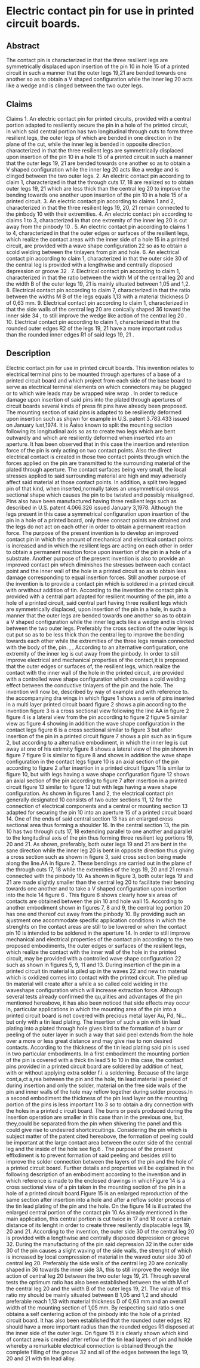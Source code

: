 # Electric contact pin for use in printed circuit boards.

## Abstract
The contact pin is characterized in that the three resilient legs are symmetrically displaced upon insertion of the pin 10 in hole 15 of a printed circuit in such a manner that the outer legs 19,21 are bended towards one another so as to obtain a V shaped configuration while the inner leg 20 acts like a wedge and is clinged between the two outer legs.

## Claims
Claims 1. An electric contact pin for printed circuits, provided with a central portion adapted to resiliently secure the pin in a hole of the printed circuit, in which said central portion has two longitudinal through cuts to form three resilient legs, the outer legs of which are bended in one direction in the plane of the cut, while the inner leg is bended in opposite direction, characterized in that the three resilient legs are symmetrically displaced upon insertion of the pin 10 in a hole 15 of a printed circuit in such a manner that the outer legs 19, 21 are bended towards one another so as to obtain a V shaped configuration while the inner leg 20 acts like a wedge and is clinged between the two outer legs. 2. An electric contact pin according to claim 1, characterized in that the through cuts 17, 18 are realized so to obtain outer legs 19, 21 which are less thick than the central leg 20 to improve the bending towards one another upon insertion of the pin 10 in a hole 15 of a printed circuit. 3. An electric contact pin according to claims 1 and 2, characterized in that the three resilient legs 19, 20, 21 remain connected to the pinbody 10 with their extremities. 4. An electric contact pin according to claims 1 to 3, characterized in that one extremity of the inner leg 20 is cut away from the pinbody 10 . 5. An electric contact pin according to claims 1 to 4, characterized in that the outer edges or surfaces of the resilient legs, which realize the contact areas with the inner side of a hole 15 in a printed circuit, are provided with a wave shape configuration 22 so as to obtain a scold welding between the tinlayers from pin and hole. 6. An electrical contact pin according to claim 1, characterized in that the outer side 30 of the central leg is provided with a lengthwise and centrally disposed depression or groove 32 . 7. Electrical contact pin according to claim 1, characterized in that the ratio between the width M of the central leg 20 and the width B of the outer legs 19, 21 is mainly situated between 1,05 and 1,2. 8. Electrical contact pin according to claim 7, characterized in that the ratio between the widths M B of the legs equals 1,13 with a material thickness D of 0,63 mm. 9. Electrical contact pin according to claim 1, characterized in that the side walls of the central leg 20 are conically shaped 36 toward the inner side 34 , to still improve the wedge like action of the central leg 20 . 10. Electrical contact pin according to claim 1, characterized in that the rounded outer edges R2 of the legs 19, 21 have a more important radius than the rounded inner edges R1 of said legs 19, 21 .

## Description
Electric contact pin for use in printed circuit boards. This invention relates to electrical terminal pins to be mounted through apertures of a base of a printed circuit board and which project from each side of the base board to serve as electrical terminal elements on which connectors may be plugged or to which wire leads may be wrapped wire wrap . In order to reduce damage upon insertion of said pins into the plated through apertures of circuit boards several kinds of press fit pins have already been proposed. The mounting section of said pins is adapted to be resiliently deformed upon insertion such as shown for example in U.S. patent 3.783.433 issued on January lust,1974. It is Åaiso known to split the mounting section following its longitudinal axis so as to create two legs which are bent outwardly and which are resiliently deformed when inserted into an aperture. It has been observed that in this case the insertion and retention force of the pin is only acting on two contact points. Also the direct electrical contact is created in those two contact points through which the forces applied on the pin are transmitted to the surrounding material of the plated through aperture. The contact surfaces being very small, the local stresses applied to said surrounding material are high and may adversely affect said material at those contact points. In addition, a split two legged pin of that kind, when inserted,normally takes an unsymmetrical cross sectional shape which causes the pin to be twisted and possibly misaligned. Pins also have been manufactured having three resilient legs such as described in U.S. patent 4.066.326 issued January 3,1978. Although the legs present in this case a symmetrical configuration upon insertion of the pin in a hole of a printed board, only three consact points are obtained and the legs do not act on each other in order to obtain a permanent reaction force. The purpose of the present invention is to develop an improved contact pin in which the amount of mechanical and electrical contact points is increased and in which the resilient legs are acting on each other in order to obtain a permanent reaction force upon insertion of the pin in a hole of a substrate. Another purpose of the present invention is also to provide an improved contact pin which diminishes the stresses between each contact point and the inner wall of the hole in a printed circuit so as to obtain less damage corresponding to equal insertion forces. Still another purpose of the invention is to provide a contact pin which is soldered in a printed circuit with orwithout addition of tin. According to the invention the contact pin is provided with a central part adapted for resilient mounting of the pin, into a hole of a printed circuit, said central part having three resilient legs which are symmetrically displaced, upon insertion of the pin in a hole, in such a manner that the outer legs are bended towards one another so as to obtain a V shaped configuration while the inner leg acts like a wedge and is clinked between the two outer legs. Preferably the cross section of the outer legs is cut put so as to be less thick than the central leg to improve the bending towards each other while the extremities of the three legs remain connected with the body of the, pin. , , According to an alternative configuration, one extremity of the inner leg is cut away from the pinbody. In order to still improve electrical and mechanical properties of the contact,it is proposed that the outer edges or surfaces of, the resilient legs, which realize the contact with the inner wall of the hole in the printed circuit, are provided with a controlled wave shape configuration which creates a cold welding effect between the conductive tinlayers of the pin and the hole. The invention will now be, described by way of example and with reference to. the accompanying dra wings in which figure 1 shows a serie of pins inserted in a multi layer printed circuit board figure 2 shows a pin according to the invention figure 3 is a cross sectional view following the line AA in figure 2 figure 4 is a lateral view from the pin according to figure 2 figure 5 similar view as figure 4 showing in addition the wave shape configuration in the contact legs figure 6 is a cross sectional similar to figure 3 but after insertion of the pin in a printed circuit figure 7 shows a pin such as in figure 2, but according to a alternative embodiment, in which the inner leg is cut away at one of his extrmity figure 8 shows a lateral view of the pin shown in figure 7 figure 9 is similar to figure 8 and shows in addition the wave shape configuration in the contact legs figure 10 is an axial section of the pin according to figure 2 after insertion in a printed circuit figure 11 is similar to figure 10, but with legs having a wave shape configuration figure 12 shows an axial section of the pin according to figure 7 after insertion in a printed circuit figure 13 similar to figure 12 but with legs having a wave shape configuration. As shown in figures 1 and 2, the electrical contact pin generally designated 10 consists of two outer sections 11, 12 for the connection of electrical components and a central or mounting section 13 adapted for securing the pin 10 into an aperture 15 of a printed circuit board 14. One of the ends of said central section 13 has an enlarged cross sectional area thus forming a shoulder 16. In the central section 13, the pin 10 has two through cuts 17, 18 extending parallel to one another and parallel to the longitudinal axis of the pin thus forming three resilient leg portions 19, 20 and 21. As shown, preferably, both outer legs 19 and 21 are bent in the sane direction while the inner leg 20 is bent in opposite direction thus giving a cross section such as shown in figure 3, said cross section being made along the line.AA in figure 2. These bendings are carried out in the plane of the through cuts 17, 18 while the extremities of the legs 19, 20 and 21 remain connected with the pinbody 10. As shown in figure 3, both outer legs 19 and 21 are made slightly smaller than the central leg 20 to facilitate their bending towards one another and to take a V shaped configuration upon insertion into the hole 14 figure 6 . This figure 6 shows clearly how six areas of contacts are obtained between the pin 10 and hole wall 15. According to another embodiment shown in figures 7, 8 and 9, the central leg portion 20 has one end thereof cut away from the pinbody 10. By providing such an ajustment one accommodate specific application conditions in which the strenghts on the contact areas are still to be lowered or when the contact pin 10 is intended to be soldered in the aperture 14. In order to still improve mechanical and electrical properties of the contact pin according to the two proposed embodiments, the outer edges or surfaces of the resilient legs, which realize the contact with the inner wall of the hole in the printed circuit, may be provided with a controlled wave shape configuration 22 such as shown in figures 5, 9, 11 and 13. During insertion of the pin in a printed circuit tin material is piled up in the waves 22 and new tin material which is oxidized comes into contact with the printed circuit. The piled up tin material will create after a while a so called cold welding in the waveshape configuration which will increase extraction force. Although several tests already confirmed the qu,alities and advantages of the pin mentioned hereabove, it has also been noticed that side effects may occur in, particular applications in which the mounting area of the pin into a printed circuit board is not covered with precious metal layer Au, Pd, Ni... but only with a tin lead plating. The insertion of such a pin with tin lead plating into a plated through hole gives bird to the formation of a burr or peeling of the outer layer in such a way that said peel extends from the hole over a more or less great distance and may give rise to non desired contacts. According to the thickness of the tin lead plating said pin is used in two particular embodiments. In a first embodiment the mounting portion of the pin is covered with a thick tin lead 5 to 10 in this case, the contact pins provided in a printed circuit board are soldered by addition of heat, with or without applying extra solder f.i. a solderring. Because of the large cont,a,ct a,rea between the pin and the hole, tin lead material is peeied of during insertion and only the solder, material on the free side wails of the pin and inner walls of the hole may reflow together during solder process.In a second embodiment the thickness of the pin lead layer on the mounting portion of the pins is less important 1 to 3 so to obtain a dry connection with the holes in a printed c ircuit board. The burrs or peels produced during the insertion operation are smaller in this case than in the previous one, but, they,could be separated from the pin when shivering the panel and this could give rise to undesired shortcircuitings. Considering the pin which is subject matter of the patent cited hereabove, the formation of peeling could be important at the large contact area between the outer side of the central leg and the inside of the hole see fig.6 . The purpose of the present efflxdiment is to prevent formation of said peeling and besides still to improve the solder connection between the layers of the pin and the hole of a printed circuit board. Further details and properties will be explained in the following description of an embodiment according to the invention and in which reference is made to the enclosed drawings in whichFigure 14 is a cross sectional view of a pin taken in the mounting section of the pin in a hole of a printed circuit board.Figure 15 is an enlarged reproduction of the same section after insertion into a hole and after a reflow solder process of the tin lead plating of the pin and the hole. On the figure 14 is illustrated the enlarged central portion of the contact pin 10.As already mentioned in the main application, this central portion is cut twice in 17 and 18 over a certain distance of its lenght in order to create three resiliently displacable legs 19, 20 and 21. According to the invention, the outer side 30 of the central leg 20 is provided with a lengthwise and centrally disposed depression or groove 32. During the manufacturing of the pin said depression 32 in the outer side 30 of the pin causes a slight waving of the side walls, the strenght of which is increased by local compression of material in the waved outer side 30 of central leg 20. Preferably the side walls of the central leg 20 are conically shaped in 36 towards the inner side 3A, this to still improve the wedge like action of central leg 20 between the two outer legs 19, 21. Through several tests the optimum ratio has also been established between the width M of the central leg 20 and the width B of the outer legs 19, 21. The value of this ratio my should be mainly situated between B 1,05 and 1,2 and should preferable reach 1,13 with material thickness D of 0,63 mm and an overall width of the mounting section of 1,05 mm. By respecting said ratio s one obtains a self centering action of the pinbody into the hole of a printed circuit board. It has also been established that the rounded outer edges R2 should have a more important radius than the rounded edges R1 disposed at the inner side of the outer legs. On figure 15 it is clearly shown which kind of contact area is created after reflow of the tin lead layers of pin and holde whereby a remarkable electrical connection is obtained through the complete filling of the groove 32 and all of the edges between the legs 19, 20 and 21 with tin lead alloy.